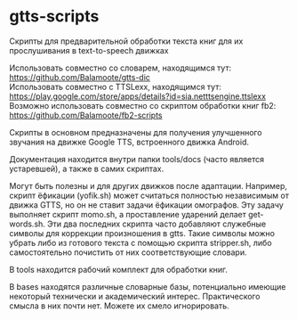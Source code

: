 # gtts-scripts
Скрипты для предварительной обработки текста книг для их прослушивания в text-to-speech движках

Использовать совместно со словарем, находящимся тут: https://github.com/Balamoote/gtts-dic</br>
Использовать совместно с TTSLexx, находящимся тут: https://play.google.com/store/apps/details?id=sia.netttsengine.ttslexx</br>
Возможно использовать совместно со скриптом обработки книг fb2: https://github.com/Balamoote/fb2-scripts

Скрипты в основном предназначены для получения улучшенного звучания на движке Google TTS, встроенного движка Android.

Документация находится внутри папки tools/docs (часто является устаревшей), а также в самих скриптах.

Могут быть полезны и для других движков после адаптации. Например, скрипт ёфикации (yofik.sh) может считаться полностью независимым от движка GTTS,
но он не ставит задачи ёфикации омографов. Эту задачу выполняет скрипт momo.sh, а проставление ударений делает get-words.sh. Эти два последних
скрипта часто добавляют служебные символы для коррекции произношения в gtts. Такие символы можно убрать либо из готового текста с помощью скрипта
stripper.sh, либо самостоятельно почистить от них соответствующие словари.

В tools находится рабочий комплект для обработки книг.

В bases находятся различные словарные базы, потенциально имеющие некоторый технически и академический интерес. Практического
смысла в них почти нет. Можете их смело игнорировать.
